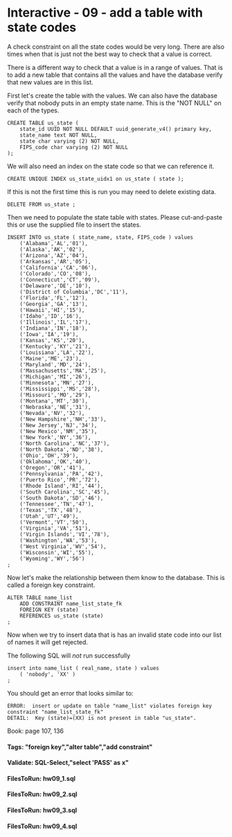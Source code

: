 



<style>
.pagebreak { page-break-before: always; }
.half { height: 200px; }
</style>








# Interactive - 09 - add a table with state codes

A check constraint on all the state codes would be very long.   There are also
times when that is just not the best way to check that a value is correct.

There is a different way to check that a value is in a range of values.
That is to add a new table that contains all the values and have the
database verify that new values are in this list.

First let's create the table with the values.  We can also have the
database verify that nobody puts in an empty state name.  This is
the "NOT NULL" on each of the types.

```
CREATE TABLE us_state (
	state_id UUID NOT NULL DEFAULT uuid_generate_v4() primary key,
	state_name text NOT NULL,
	state char varying (2) NOT NULL,
	FIPS_code char varying (2) NOT NULL
);

```

We will also need an index on the state code so that we can
reference it.


```
CREATE UNIQUE INDEX us_state_uidx1 on us_state ( state );

```

If this is not the first time this is run you may need to delete existing data.

```
DELETE FROM us_state ;
```

Then we need to populate the state table with states.  Please cut-and-paste
this or use the supplied file to insert the states.

```
INSERT INTO us_state ( state_name, state, FIPS_code ) values
	('Alabama','AL','01'),
	('Alaska','AK','02'),
	('Arizona','AZ','04'),
	('Arkansas','AR','05'),
	('California','CA','06'),
	('Colorado','CO','08'),
	('Connecticut','CT','09'),
	('Delaware','DE','10'),
	('District of Columbia','DC','11'),
	('Florida','FL','12'),
	('Georgia','GA','13'),
	('Hawaii','HI','15'),
	('Idaho','ID','16'),
	('Illinois','IL','17'),
	('Indiana','IN','18'),
	('Iowa','IA','19'),
	('Kansas','KS','20'),
	('Kentucky','KY','21'),
	('Louisiana','LA','22'),
	('Maine','ME','23'),
	('Maryland','MD','24'),
	('Massachusetts','MA','25'),
	('Michigan','MI','26'),
	('Minnesota','MN','27'),
	('Mississippi','MS','28'),
	('Missouri','MO','29'),
	('Montana','MT','30'),
	('Nebraska','NE','31'),
	('Nevada','NV','32'),
	('New Hampshire','NH','33'),
	('New Jersey','NJ','34'),
	('New Mexico','NM','35'),
	('New York','NY','36'),
	('North Carolina','NC','37'),
	('North Dakota','ND','38'),
	('Ohio','OH','39'),
	('Oklahoma','OK','40'),
	('Oregon','OR','41'),
	('Pennsylvania','PA','42'),
	('Puerto Rico','PR','72'),
	('Rhode Island','RI','44'),
	('South Carolina','SC','45'),
	('South Dakota','SD','46'),
	('Tennessee','TN','47'),
	('Texas','TX','48'),
	('Utah','UT','49'),
	('Vermont','VT','50'),
	('Virginia','VA','51'),
	('Virgin Islands','VI','78'),
	('Washington','WA','53'),
	('West Virginia','WV','54'),
	('Wisconsin','WI','55'),
	('Wyoming','WY','56')
;

```


Now let's make the relationship between them know to the database.
This is called a foreign key constraint.

```
ALTER TABLE name_list 
	ADD CONSTRAINT name_list_state_fk
	FOREIGN KEY (state) 
	REFERENCES us_state (state)
;

```

Now when we try to insert data that is has an invalid state code
into our list of names it will get rejected.

The following SQL will *not* run successfully

```
insert into name_list ( real_name, state ) values
	( 'nobody', 'XX' )
;
```

You should get an error that looks similar to:

```
ERROR:  insert or update on table "name_list" violates foreign key constraint "name_list_state_fk"
DETAIL:  Key (state)=(XX) is not present in table "us_state".
```

Book: page 107, 136

#### Tags: "foreign key","alter table","add constraint"

#### Validate: SQL-Select,"select 'PASS' as x"

#### FilesToRun: hw09_1.sql
#### FilesToRun: hw09_2.sql
#### FilesToRun: hw09_3.sql
#### FilesToRun: hw09_4.sql
